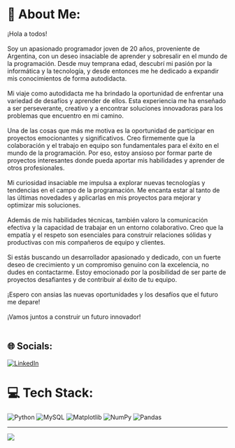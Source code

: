 # 💫 About Me:
¡Hola a todos!<br><br>Soy un apasionado programador joven de 20 años, proveniente de Argentina, con un deseo insaciable de aprender y sobresalir en el mundo de la programación. Desde muy temprana edad, descubrí mi pasión por la informática y la tecnología, y desde entonces me he dedicado a expandir mis conocimientos de forma autodidacta.<br><br>Mi viaje como autodidacta me ha brindado la oportunidad de enfrentar una variedad de desafíos y aprender de ellos. Esta experiencia me ha enseñado a ser perseverante, creativo y a encontrar soluciones innovadoras para los problemas que encuentro en mi camino.<br><br>Una de las cosas que más me motiva es la oportunidad de participar en proyectos emocionantes y significativos. Creo firmemente que la colaboración y el trabajo en equipo son fundamentales para el éxito en el mundo de la programación. Por eso, estoy ansioso por formar parte de proyectos interesantes donde pueda aportar mis habilidades y aprender de otros profesionales.<br><br>Mi curiosidad insaciable me impulsa a explorar nuevas tecnologías y tendencias en el campo de la programación. Me encanta estar al tanto de las últimas novedades y aplicarlas en mis proyectos para mejorar y optimizar mis soluciones.<br><br>Además de mis habilidades técnicas, también valoro la comunicación efectiva y la capacidad de trabajar en un entorno colaborativo. Creo que la empatía y el respeto son esenciales para construir relaciones sólidas y productivas con mis compañeros de equipo y clientes.<br><br>Si estás buscando un desarrollador apasionado y dedicado, con un fuerte deseo de crecimiento y un compromiso genuino con la excelencia, no dudes en contactarme. Estoy emocionado por la posibilidad de ser parte de proyectos desafiantes y de contribuir al éxito de tu equipo.<br><br>¡Espero con ansias las nuevas oportunidades y los desafíos que el futuro me depare!<br><br>¡Vamos juntos a construir un futuro innovador!<br><br>


## 🌐 Socials:
[![LinkedIn](https://img.shields.io/badge/LinkedIn-%230077B5.svg?logo=linkedin&logoColor=white)](https://linkedin.com/in/AgustinPira) 

# 💻 Tech Stack:
![Python](https://img.shields.io/badge/python-3670A0?style=for-the-badge&logo=python&logoColor=ffdd54)
![MySQL](https://img.shields.io/badge/MySQL-4479A1?logo=mysql&logoColor=fff)
![Matplotlib](https://custom-icon-badges.demolab.com/badge/Matplotlib-71D291?logo=matplotlib&logoColor=fff)
![NumPy](https://img.shields.io/badge/NumPy-4DABCF?logo=numpy&logoColor=fff)
![Pandas](https://img.shields.io/badge/Pandas-150458?logo=pandas&logoColor=fff)

---
[![](https://visitcount.itsvg.in/api?id=DaikoAP&icon=0&color=0)](https://visitcount.itsvg.in)

<!-- Proudly created with GPRM ( https://gprm.itsvg.in ) -->
